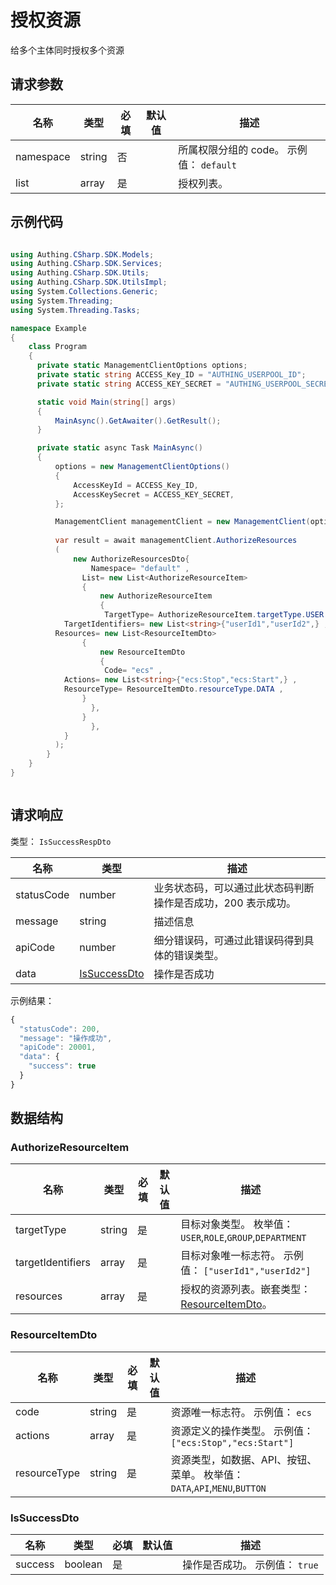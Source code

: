 # 授权资源

<!--
  警告⚠️：
  不要直接修改该文档，
  https://github.com/Authing/authing-docs-factory
  使用该项目进行生成
-->

给多个主体同时授权多个资源

## 请求参数

| 名称 | 类型 | 必填 | 默认值 | 描述 |
| ---- | ---- | ---- | ---- | ---- |
| namespace | string | 否 |  | 所属权限分组的 code。 示例值： `default` |
| list | array | 是 |  | 授权列表。  |


## 示例代码

```csharp

using Authing.CSharp.SDK.Models;
using Authing.CSharp.SDK.Services;
using Authing.CSharp.SDK.Utils;
using Authing.CSharp.SDK.UtilsImpl;
using System.Collections.Generic;
using System.Threading;
using System.Threading.Tasks;

namespace Example
{
    class Program
    {
      private static ManagementClientOptions options;
      private static string ACCESS_Key_ID = "AUTHING_USERPOOL_ID";
      private static string ACCESS_KEY_SECRET = "AUTHING_USERPOOL_SECRET";

      static void Main(string[] args)
      {
          MainAsync().GetAwaiter().GetResult();
      }

      private static async Task MainAsync()
      {
          options = new ManagementClientOptions()
          {
              AccessKeyId = ACCESS_Key_ID,
              AccessKeySecret = ACCESS_KEY_SECRET,
          };

          ManagementClient managementClient = new ManagementClient(options);
        
          var result = await managementClient.AuthorizeResources
          (
              new AuthorizeResourcesDto{
                  Namespace= "default" ,
                List= new List<AuthorizeResourceItem>
                {
                    new AuthorizeResourceItem
                    {
                     TargetType= AuthorizeResourceItem.targetType.USER ,
            TargetIdentifiers= new List<string>{"userId1","userId2",} ,
          Resources= new List<ResourceItemDto>
                {
                    new ResourceItemDto
                    {
                     Code= "ecs" ,
            Actions= new List<string>{"ecs:Stop","ecs:Start",} ,
            ResourceType= ResourceItemDto.resourceType.DATA ,
                }
                  },
                }
                  },
            }
          );
        }
    }
}



```



## 请求响应

类型： `IsSuccessRespDto`

| 名称 | 类型 | 描述 |
| ---- | ---- | ---- |
| statusCode | number | 业务状态码，可以通过此状态码判断操作是否成功，200 表示成功。 |
| message | string | 描述信息 |
| apiCode | number | 细分错误码，可通过此错误码得到具体的错误类型。 |
| data | <a href="#IsSuccessDto">IsSuccessDto</a> | 操作是否成功 |



示例结果：

```js
{
  "statusCode": 200,
  "message": "操作成功",
  "apiCode": 20001,
  "data": {
    "success": true
  }
}
```

## 数据结构


### <a id="AuthorizeResourceItem"></a> AuthorizeResourceItem

| 名称 | 类型 | 必填 |默认值| 描述 |
| ---- |  ---- | ---- | --- | ---- |
| targetType | string | 是 |  | 目标对象类型。 枚举值：`USER`,`ROLE`,`GROUP`,`DEPARTMENT`  |
| targetIdentifiers | array | 是 |  | 目标对象唯一标志符。 示例值： `["userId1","userId2"]`  |
| resources | array | 是 |  | 授权的资源列表。嵌套类型：<a href="#ResourceItemDto">ResourceItemDto</a>。   |


### <a id="ResourceItemDto"></a> ResourceItemDto

| 名称 | 类型 | 必填 |默认值| 描述 |
| ---- |  ---- | ---- | --- | ---- |
| code | string | 是 |  | 资源唯一标志符。 示例值： `ecs`  |
| actions | array | 是 |  | 资源定义的操作类型。 示例值： `["ecs:Stop","ecs:Start"]`  |
| resourceType | string | 是 |  | 资源类型，如数据、API、按钮、菜单。 枚举值：`DATA`,`API`,`MENU`,`BUTTON`  |


### <a id="IsSuccessDto"></a> IsSuccessDto

| 名称 | 类型 | 必填 |默认值| 描述 |
| ---- |  ---- | ---- | --- | ---- |
| success | boolean | 是 |  | 操作是否成功。 示例值： `true`  |


